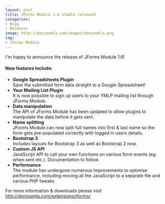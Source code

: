 ```yaml
---
layout: post
title: JForms Module 1.6 stable released
categories: 
- Blog
- Releases
image: http://donjoomla.com/images/donjoomla.png
tag: 
- JForms Module
---
```

I'm happy to announce the release of JForms Module 1.6!

#### New features include:

- **Google Spreadsheets Plugin**  
Save the submitted form data straight to a Google Spreadsheet!
- **Your Mailing List Plugin**  
It is now possible to sign up users to your YMLP mailing list through JForms Module.
- **Data manipulation**  
The API of JForms Module has been updated to allow plugins to manipulate the data before it gets sent.
- **Name splitting**  
JForms Module can now split full names into first & last name so the form gets pre-populated correctly with logged in users details.
- **Bootstrap 3**  
Includes layouts for Bootstrap 3 as well as Bootstrap 2 now.
- **Custom JS API**  
JavaScript API to call your own functions on various form events (eg. when sent etc.). Documentation to follow.
- **Performance**  
The module has undergone numerous improvements to optimise performance, including moving all the JavaScript to a separate file and various PHP tweaks  




For more information & downloads please visit <http://donjoomla.com/extensions/jforms/>
